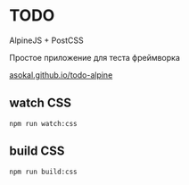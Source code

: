 # TODO

AlpineJS + PostCSS

Простое приложение для теста фреймворка

[asokal.github.io/todo-alpine](https://asokal.github.io/todo-alpine/)

## watch CSS

```
npm run watch:css
```

## build CSS

```
npm run build:css
```
